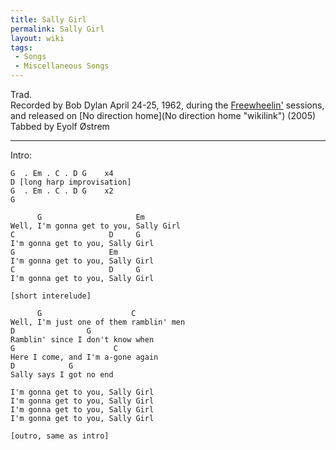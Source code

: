 ```yaml
---
title: Sally Girl
permalink: Sally Girl
layout: wiki
tags:
 - Songs
 - Miscellaneous Songs
---
```


Trad.  
Recorded by Bob Dylan April 24-25, 1962, during the
[Freewheelin'](Freewheelin' "wikilink") sessions, and released on [No
direction home](No direction home "wikilink") (2005)  
Tabbed by Eyolf Østrem

* * * * *

Intro:

    G  . Em . C . D G    x4
    D [long harp improvisation]
    G  . Em . C . D G    x2
    G

          G                     Em
    Well, I'm gonna get to you, Sally Girl
    C                     D     G
    I'm gonna get to you, Sally Girl
    G                     Em
    I'm gonna get to you, Sally Girl
    C                     D     G
    I'm gonna get to you, Sally Girl

    [short interelude]

          G                    C
    Well, I'm just one of them ramblin' men
    D                G
    Ramblin' since I don't know when
    G                      C
    Here I come, and I'm a-gone again
    D            G
    Sally says I got no end

    I'm gonna get to you, Sally Girl
    I'm gonna get to you, Sally Girl
    I'm gonna get to you, Sally Girl
    I'm gonna get to you, Sally Girl

    [outro, same as intro]

